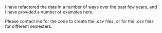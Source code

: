 I have refactored the data in a number of ways over the past few years, and I have provided a number of examples here.

Please contact me for the code to create the .csv files, or for the .csv files for different semesters.
